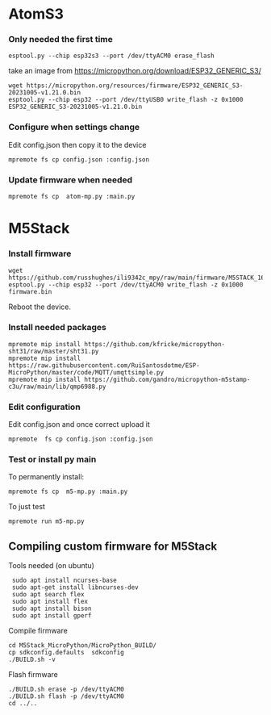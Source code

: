 # AtomS3
### Only needed the first time

```
esptool.py --chip esp32s3 --port /dev/ttyACM0 erase_flash
```

take an image from https://micropython.org/download/ESP32_GENERIC_S3/

```
wget https://micropython.org/resources/firmware/ESP32_GENERIC_S3-20231005-v1.21.0.bin 
esptool.py --chip esp32 --port /dev/ttyUSB0 write_flash -z 0x1000 ESP32_GENERIC_S3-20231005-v1.21.0.bin 
```



### Configure when settings change
Edit config.json then copy it to the device
```
mpremote fs cp config.json :config.json
```

### Update firmware when needed
```
mpremote fs cp  atom-mp.py :main.py
```


# M5Stack


### Install firmware

```
wget https://github.com/russhughes/ili9342c_mpy/raw/main/firmware/M5STACK_16M/firmware.bin
esptool.py --chip esp32 --port /dev/ttyACM0 write_flash -z 0x1000  firmware.bin
```
Reboot the device.

### Install needed packages
```
mpremote mip install https://github.com/kfricke/micropython-sht31/raw/master/sht31.py
mpremote mip install https://raw.githubusercontent.com/RuiSantosdotme/ESP-MicroPython/master/code/MQTT/umqttsimple.py
mpremote mip install https://github.com/gandro/micropython-m5stamp-c3u/raw/main/lib/qmp6988.py
```

### Edit configuration
Edit config.json and once correct upload it
```
mpremote  fs cp config.json :config.json
```

### Test or install py main 
To permanently install:
```
mpremote fs cp  m5-mp.py :main.py
```

To just test
```
mpremote run m5-mp.py
```

## Compiling custom firmware for M5Stack

Tools needed (on ubuntu)
```
 sudo apt install ncurses-base
 sudo apt-get install libncurses-dev
 sudo apt search flex
 sudo apt install flex
 sudo apt install bison
 sudo apt install gperf
```

Compile firmware
```
cd M5Stack_MicroPython/MicroPython_BUILD/
cp sdkconfig.defaults  sdkconfig
./BUILD.sh -v
```

Flash firmware
```
./BUILD.sh erase -p /dev/ttyACM0 
./BUILD.sh flash -p /dev/ttyACM0 
cd ../..
```



